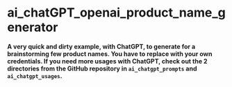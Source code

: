 # ai_chatGPT_openai_product_name_generator

**A very quick and dirty example, with ChatGPT, to generate for a brainstorming few product names. You have to replace with your own credentials. If you need more usages with ChatGPT, check out the 2 directories from the GitHub repository in `ai_chatgpt_prompts` and `ai_chatgpt_usages`.**

